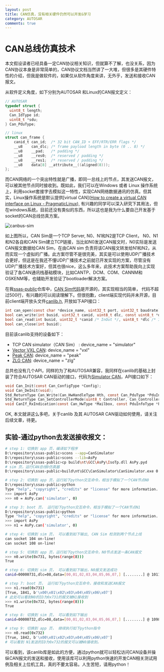 ```yaml
---
layout: post
title: CAN仿真，没有相关硬件仍然可以开发&学习
category: AUTOSAR
comments: true
---
```


# CAN总线仿真技术

本文假设读者已经具备一定CAN协议相关知识，但就算不了解，也没关系，因为CAN协议本身是非常简单的，CAN协议文档当然讲了一大堆，但很多是其硬件特性的介绍，但我是做软件的，如果仅从软件角度来讲，无外乎，发送和接收CAN报文。

从软件定义角度，如下分别为AUTOSAR 和Linux的CAN报文定义：

 ```c
 // AUTOSAR
 typedef struct {
   uint8_t length;
   Can_IdType id;
   uint8_t *sdu;
 } Can_PduType;
 
 // linux
 struct can_frame {
     canid_t can_id;  /* 32 bit CAN_ID + EFF/RTR/ERR flags */
     __u8    can_dlc; /* frame payload length in byte (0 .. 8) */
     __u8    __pad;   /* padding */
     __u8    __res0;  /* reserved / padding */
     __u8    __res1;  /* reserved / padding */
     __u8    data[8] __attribute__((aligned(8)));
 };
 ```

而CAN网络的一个突出特性就是广播，即同一总线上的节点，其发送CAN报文，可以被其他节点同时接收到。既如此，我们可以在Windows 或者 Linux 操作系统上，利用socket套接字去模拟这一特性，实现CAN网络数据通讯的仿真。但其实，Linux操作系统是默认提供[virtual CAN]([How to create a virtual CAN interface on Linux - PragmaticLinux](https://www.pragmaticlinux.com/2021/10/how-to-create-a-virtual-can-interface-on-linux/)), 有兴趣的同学可以深入研究下其用法，但在windows系统，目前还没有类似的东西，所以这也是我为什么要自己开发基于socket的CAN总线仿真方案。

![canbus-sim](/ssas-public/images/canbus-sim.png)

如上图所以，CAN Sim是一个TCP Server, N0、N1和N2是TCP Client， N0、N1和N2各自和CAN Sim建立TCP链接，当比如N0发送CAN报文时，N0实际是发送CAN报文数据给CAN Sim，在由CAN sim 负责将该CAN报文转发给N1和N2，从而实现一个虚拟的广播。此方案尽管不是很完美，其实是可以使用UDP广播技术会更好，但这是在我还不懂UDP广播技术之前就已开发实现的方案，尽管没有UDP广播技术方案好，但其也很nice，这么多年来，此技术方案帮助我向上实现验证了各CAN通讯栈基础模块，比如CANTP、DCM、COM、CANNM和OSKENM等，也辅助开发验证了bootloader解决方案。

在我[ssas-public](https://github.com/autoas/ssas-public)仓库中，[CAN Sim代码](https://github.com/autoas/ssas-public/tools/libraries/Can/utils/can_simulator.c)是开源的，其实现相当的简单， 代码不超过500行，有兴趣的可以阅读理解下。但很抱歉，client端实现代码并未开源，目前client端开放头文件[canlib.h](https://github.com/autoas/ssas-public/tools/libraries/Can/include/canlib.h), 开放如下API接口：

```c
int can_open(const char *device_name, uint32_t port, uint32_t baudrate);
bool can_write(int busid, uint32_t canid, uint8_t dlc, const uint8_t *data);
bool can_read(int busid, uint32_t *canid /* InOut */, uint8_t *dlc /* InOut */, uint8_t *data);
bool can_close(int busid);
```

目前该canlib支持的设备如下：

* TCP CAN simulator（CAN Sim） : device_name = "simulator"
* [Vector VXL CAN](https://www.vector.com/int/en/products/products-a-z/libraries-drivers/xl-driver-library/): device_name = "vxl"
* [Peak CAN](https://www.peak-system.com/): device_name = "peak"
* [ZLG CAN](https://www.zlg.cn/can/can/index.html): device_name = "zlg"

总共也没有几个API，同样的为了和AUTOSAR兼容，我同样在canlib的基础上封装了符合AUTOSAR CAN驱动的接口，代码为[Simulator CAN](https://github.com/autoas/ssas-public/tree/master/app/platform/simulator/src/Can.c)，API接口如下：

```c
void Can_Init(const Can_ConfigType *Config);
void Can_DeInit(void);
Std_ReturnType Can_Write(Can_HwHandleType Hth, const Can_PduType *PduInfo);
Std_ReturnType Can_SetControllerMode(uint8_t Controller, Can_ControllerStateType Transition);
void CanIf_RxIndication(const Can_HwType *Mailbox, const PduInfoType *PduInfoPtr);
```

OK, 本文就讲这么多吧，关于canlib 及其 AUTOSAR CAN驱动如何使用，请关注后续文章，待更。



## 实验-通过python去发送接收报文：

```sh
# step 1: 切换到 app 页，编译如下程序
D:\repository\ssas-public>scons --app=CanSimulator
D:\repository\ssas-public>scons --lib=AsPy
D:\repository\ssas-public>cp build\nt\GCC\AsPy\IsoTp.dll AsPy.pyd
# sim 页，运行CAN总线0仿真器
D:\repository\ssas-public>build\nt\GCC\CanSimulator\CanSimulator.exe 0

# step 2: 切换到 app 页，运行如下python交互命令，相当于模拟了一个CAN节点N0
D:\repository\ssas-public>python
Type "help", "copyright", "credits" or "license" for more information.
>>> import AsPy
>>> n0 = AsPy.can('simulator', 0)

# step 3: boot 页， 运行如下python交互命令，相当于模拟了一个CAN节点N1
D:\repository\ssas-public>python
Type "help", "copyright", "credits" or "license" for more information.
>>> import AsPy
>>> n1 = AsPy.can('simulator', 0)

# step 4: 切换到 sim 页， 可以看到如下输出, CAN Sim 检测到两个节点上线
can socket 104 on-line!
can socket 108 on-line!

# step 5: 切换到 app 页，运行如下python交互命令，N0节点发送一条CAN报文
>>> n0.write(0x731, bytes(range(8)))
True

# step 6: 切换到 sim 页， 可以看到如下输出，N0报文发送成功
canid=00000731,dlc=08,data=[00,01,02,03,04,05,06,07,] [........] @ 1011.104675 s rel 625132.69 ms

# step 7: boot 页， 运行如下python交互命令，接收和发送CAN报文
>>> n1.read(0x731)
[True, 1841, b'\x00\x01\x02\x03\x04\x05\x06\x07']
# 此处可以看到N0的ID为0x731的报文被N1接收到
>>> n1.write(0x732, bytes(range(8)))
True

# step 8: 切换到 sim 页， 可以看到如下输出
canid=00000732,dlc=08,data=[00,01,02,03,04,05,06,07,] [........] @ 1098.185181 s rel 87080.51 ms

# step 9: 切换到 app 页， 继续执行如下python指令
>>> n0.read(0x732)
[True, 1842, b'\x00\x01\x02\x03\x04\x05\x06\x07']
# 可以看到 N1发送的ID为0x732的报文可以被N0接收到。
```

可以看到，该canlib库是如此的方便，通过python就可以轻松访问CAN设备并操纵CAN报文的发送和接收，使用该库可以利用python快速的开发CAN相关测试用例及相关上位机工具，真的不要太容易。人生苦短，请用python！